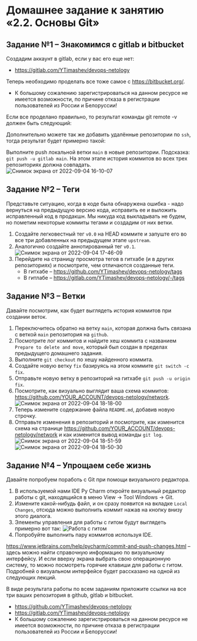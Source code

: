 # Домашнее задание к занятию «2.2. Основы Git»

## Задание №1 – Знакомимся с gitlab и bitbucket 

Создадим аккаунт в gitlab, если у вас его еще нет:
- https://gitlab.com/YTimashev/devops-netology

Теперь необходимо проделать все тоже самое с https://bitbucket.org/. 
- К большому сожалению зарегистрироваться на данном ресурсе не имеется возможности, по причине отказа в регистрации пользователей из России и Белоруссии!

Если все проделано правильно, то результат команды git remote -v должен быть следующий:

Дополнительно можете так же добавить удалённые репозитории по `ssh`, тогда результат будет примерно такой:

Выполните push локальной ветки `main` в новые репозитории. 
Подсказка: `git push -u gitlab main`. На этом этапе история коммитов во всех трех репозиториях должна совпадать. 
![Снимок экрана от 2022-09-04 16-10-07](https://user-images.githubusercontent.com/108893621/188317091-2a4efa9e-2aad-4253-a473-81d47914dbb4.png)

## Задание №2 – Теги

Представьте ситуацию, когда в коде была обнаружена ошибка - надо вернуться на предыдущую версию кода,
исправить ее и выложить исправленный код в продакшн. Мы никуда код выкладывать не будем, но пометим некоторые коммиты тегами и 
создадим от них ветки. 

1. Создайте легковестный тег `v0.0` на HEAD коммите и запуште его во все три добавленных на предыдущем этапе `upstream`.
1. Аналогично создайте аннотированный тег `v0.1`.
![Снимок экрана от 2022-09-04 17-46-09](https://user-images.githubusercontent.com/108893621/188320003-5c376522-5d4a-43a9-ba22-ba3249f0427a.png)
1. Перейдите на страницу просмотра тегов в гитхабе (и в других репозиториях) и посмотрите, чем отличаются созданные теги. 
    * В гитхабе – https://github.com/YTimashev/devops-netology/tags
    * В гитлабе – https://gitlab.com/YTimashev/devops-netology/-/tags
  
## Задание №3 – Ветки 

Давайте посмотрим, как будет выглядеть история коммитов при создании веток. 

1. Переключитесь обратно на ветку `main`, которая должна быть связана с веткой `main` репозитория на `github`.
1. Посмотрите лог коммитов и найдите хеш коммита с названием `Prepare to delete and move`, который был создан в пределах предыдущего домашнего задания. 
1. Выполните `git checkout` по хешу найденного коммита. 
1. Создайте новую ветку `fix` базируясь на этом коммите `git switch -c fix`.
1. Отправьте новую ветку в репозиторий на гитхабе `git push -u origin fix`.
1. Посмотрите, как визуально выглядит ваша схема коммитов: https://github.com/YOUR_ACCOUNT/devops-netology/network. 
![Снимок экрана от 2022-09-04 18-18-00](https://user-images.githubusercontent.com/108893621/188322432-931ec3c6-9f50-41b1-86dc-f5bfaf27baa4.png)
1. Теперь измените содержание файла `README.md`, добавив новую строчку.
1. Отправьте изменения в репозиторий и посмотрите, как изменится схема на странице https://github.com/YOUR_ACCOUNT/devops-netology/network 
и как изменится вывод команды `git log`.
![Снимок экрана от 2022-09-04 18-51-59](https://user-images.githubusercontent.com/108893621/188322443-c86e4a25-e1af-4fb4-8d9a-87dcdf633679.png)
![Снимок экрана от 2022-09-04 18-50-30](https://user-images.githubusercontent.com/108893621/188322456-0002fac3-5ded-4ac9-bcb1-b17edc72ca1f.png)

## Задание №4 – Упрощаем себе жизнь

Давайте попробуем поработь с Git при помощи визуального редактора. 

1. В используемой нами IDE Py Charm откройте визуальный редактор работы с git, находящийся в меню View -> Tool Windows -> Git.
1. Измените какой-нибудь файл, и он сразу появится на вкладке `Local Changes`, отсюда можно выполнить коммит нажав на кнопку внизу этого диалога. 
1. Элементы управления для работы с гитом будут выглядеть примерно вот так:
   ![Работа с гитом](img/ide-git-01.jpg)
1. Попробуйте выполнить пару коммитов используя IDE. 

https://www.jetbrains.com/help/pycharm/commit-and-push-changes.html – здесь можно найти справочную информацию по визуальному интерфейсу. 
И если вверху экрана выбрать свою операционную систему, то можно посмотреть горячие клавиши для работы с гитом. 
Подробней о визуальном интерфейсе будет рассказано на одной из следующих лекций.

В виде результата работы по всем заданиям приложите ссылки на все три ваших репозитория в github, gitlab и bitbucket. 
- https://github.com/YTimashev/devops-netology
- https://gitlab.com/YTimashev/devops-netology
- К большому сожалению зарегистрироваться на данном ресурсе не имеется возможности, по причине отказа в регистрации пользователей из России и Белоруссии!
